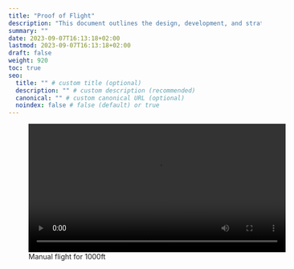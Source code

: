 ```yaml
---
title: "Proof of Flight"
description: "This document outlines the design, development, and strategic approach of UAS2030 for the SUAS 2025 competition"
summary: ""
date: 2023-09-07T16:13:18+02:00
lastmod: 2023-09-07T16:13:18+02:00
draft: false
weight: 920
toc: true
seo:
  title: "" # custom title (optional)
  description: "" # custom description (recommended)
  canonical: "" # custom canonical URL (optional)
  noindex: false # false (default) or true
---
```


<figure>
<video controls width="512">
  <source src="/videos/drone-manual.webm" type="video/webm" />
  <source src="/videos/drone-manual.mp4" type="video/mp4" />
  Download the
  <a href="/videos/flower.webm">WEBM</a>
  or
  <a href="/videos/flower.mp4">MP4</a>
  video.
</video>
	<figcaption>Manual flight for 1000ft</figcaption>
</figure>
